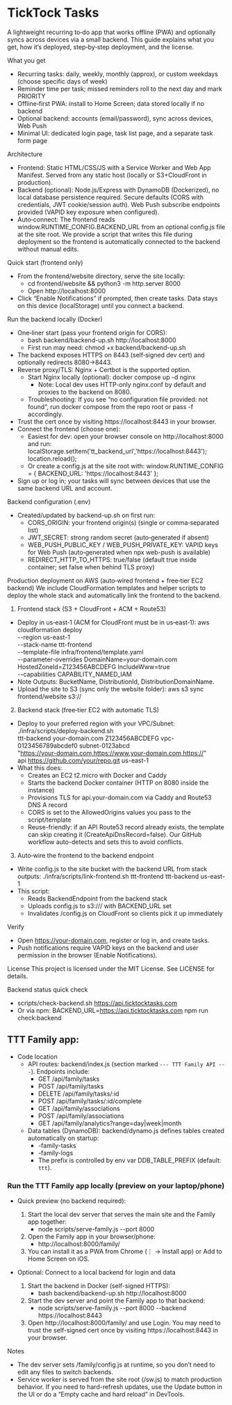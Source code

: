 # TickTock Tasks

A lightweight recurring to‑do app that works offline (PWA) and optionally syncs across devices via a small backend. This guide explains what you get, how it’s deployed, step‑by‑step deployment, and the license.

What you get
- Recurring tasks: daily, weekly, monthly (approx), or custom weekdays (choose specific days of week)
- Reminder time per task; missed reminders roll to the next day and mark PRIORITY
- Offline‑first PWA: install to Home Screen; data stored locally if no backend
- Optional backend: accounts (email/password), sync across devices, Web Push
- Minimal UI: dedicated login page, task list page, and a separate task form page

Architecture
- Frontend: Static HTML/CSS/JS with a Service Worker and Web App Manifest. Served from any static host (locally or S3+CloudFront in production).
- Backend (optional): Node.js/Express with DynamoDB (Dockerized), no local database persistence required. Secure defaults (CORS with credentials, JWT cookie/session auth). Web Push subscribe endpoints provided (VAPID key exposure when configured).
- Auto‑connect: The frontend reads window.RUNTIME_CONFIG.BACKEND_URL from an optional config.js file at the site root. We provide a script that writes this file during deployment so the frontend is automatically connected to the backend without manual edits.

Quick start (frontend only)
- From the frontend/website directory, serve the site locally:
  - cd frontend/website && python3 -m http.server 8000
  - Open http://localhost:8000
- Click “Enable Notifications” if prompted, then create tasks. Data stays on this device (localStorage) until you connect a backend.

Run the backend locally (Docker)
- One‑liner start (pass your frontend origin for CORS):
  - bash backend/backend-up.sh http://localhost:8000
  - First run may need: chmod +x backend/backend-up.sh
- The backend exposes HTTPS on 8443 (self‑signed dev cert) and optionally redirects 8080→8443.
- Reverse proxy/TLS: Nginx + Certbot is the supported option.
  - Start Nginx locally (optional): docker compose up -d nginx
    - Note: Local dev uses HTTP-only nginx.conf by default and proxies to the backend on 8080.
  - Troubleshooting: If you see “no configuration file provided: not found”, run docker compose from the repo root or pass -f accordingly.
- Trust the cert once by visiting https://localhost:8443 in your browser.
- Connect the frontend (choose one):
  - Easiest for dev: open your browser console on http://localhost:8000 and run:
    localStorage.setItem('tt_backend_url','https://localhost:8443'); location.reload();
  - Or create a config.js at the site root with:
    window.RUNTIME_CONFIG = { BACKEND_URL: 'https://localhost:8443' };
- Sign up or log in; your tasks will sync between devices that use the same backend URL and account.

Backend configuration (.env)
- Created/updated by backend-up.sh on first run:
  - CORS_ORIGIN: your frontend origin(s) (single or comma‑separated list)
  - JWT_SECRET: strong random secret (auto‑generated if absent)
  - WEB_PUSH_PUBLIC_KEY / WEB_PUSH_PRIVATE_KEY: VAPID keys for Web Push (auto‑generated when npx web-push is available)
  - REDIRECT_HTTP_TO_HTTPS: true/false (default true inside container; set false when behind TLS proxy)

Production deployment on AWS (auto‑wired frontend + free‑tier EC2 backend)
We include CloudFormation templates and helper scripts to deploy the whole stack and automatically link the frontend to the backend.

1) Frontend stack (S3 + CloudFront + ACM + Route53)
- Deploy in us‑east‑1 (ACM for CloudFront must be in us‑east‑1):
  aws cloudformation deploy \
    --region us-east-1 \
    --stack-name ttt-frontend \
    --template-file infra/frontend/template.yaml \
    --parameter-overrides DomainName=your-domain.com HostedZoneId=Z123456ABCDEFG IncludeWww=true \
    --capabilities CAPABILITY_NAMED_IAM
- Note Outputs: BucketName, DistributionId, DistributionDomainName.
- Upload the site to S3 (sync only the website folder):
  aws s3 sync frontend/website s3://<BucketName>

2) Backend stack (free‑tier EC2 with automatic TLS)
- Deploy to your preferred region with your VPC/Subnet:
  ./infra/scripts/deploy-backend.sh \
    ttt-backend your-domain.com Z123456ABCDEFG vpc-0123456789abcdef0 subnet-0123abcd \
    "https://your-domain.com,https://www.your-domain.com,https://<CloudFrontDomainName>" \
    api https://github.com/your/repo.git us-east-1
- What this does:
  - Creates an EC2 t2.micro with Docker and Caddy
  - Starts the backend Docker container (HTTP on 8080 inside the instance)
  - Provisions TLS for api.your-domain.com via Caddy and Route53 DNS A record
  - CORS is set to the AllowedOrigins values you pass to the script/template
  - Reuse-friendly: if an API Route53 record already exists, the template can skip creating it (CreateApiDnsRecord=false). Our GitHub workflow auto-detects and sets this to avoid conflicts.

3) Auto‑wire the frontend to the backend endpoint
- Write config.js to the site bucket with the backend URL from stack outputs:
  ./infra/scripts/link-frontend.sh ttt-frontend ttt-backend us-east-1
- This script:
  - Reads BackendEndpoint from the backend stack
  - Uploads config.js to s3://<BucketName>/ with BACKEND_URL set
  - Invalidates /config.js on CloudFront so clients pick it up immediately

Verify
- Open https://your-domain.com, register or log in, and create tasks.
- Push notifications require VAPID keys on the backend and user permission in the browser (Enable Notifications).

License
This project is licensed under the MIT License. See LICENSE for details.

Backend status quick check
- scripts/check-backend.sh https://api.ticktocktasks.com
- Or via npm: BACKEND_URL=https://api.ticktocktasks.com npm run check:backend


## TTT Family app:

- Code location
  - API routes: backend/index.js (section marked `--- TTT Family API ---`). Endpoints include:
    - GET /api/family/tasks
    - POST /api/family/tasks
    - DELETE /api/family/tasks/:id
    - POST /api/family/tasks/:id/complete
    - GET /api/family/associations
    - POST /api/family/associations
    - GET /api/family/analytics?range=day|week|month
  - Data tables (DynamoDB): backend/dynamo.js defines tables created automatically on startup:
    - <prefix>-family-tasks
    - <prefix>-family-logs
    - The prefix is controlled by env var DDB_TABLE_PREFIX (default: `ttt`).

### Run the TTT Family app locally (preview on your laptop/phone)

- Quick preview (no backend required):
  1) Start the local dev server that serves the main site and the Family app together:
     - node scripts/serve-family.js --port 8000
  2) Open the Family app in your browser/phone:
     - http://localhost:8000/family/
  3) You can install it as a PWA from Chrome (⋮ → Install app) or Add to Home Screen on iOS.

- Optional: Connect to a local backend for login and data
  1) Start the backend in Docker (self-signed HTTPS):
     - bash backend/backend-up.sh http://localhost:8000
  2) Start the dev server and point the Family app to that backend:
     - node scripts/serve-family.js --port 8000 --backend https://localhost:8443
  3) Open http://localhost:8000/family/ and use Login. You may need to trust the self-signed cert once by visiting https://localhost:8443 in your browser.

Notes
- The dev server sets /family/config.js at runtime, so you don’t need to edit any files to switch backends.
- Service worker is served from the site root (/sw.js) to match production behavior. If you need to hard-refresh updates, use the Update button in the UI or do a “Empty cache and hard reload” in DevTools.
